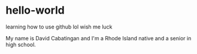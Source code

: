 # hello-world
learning how to use github lol wish me luck

My name is David Cabatingan and I'm a Rhode Island native and a senior in high school.
